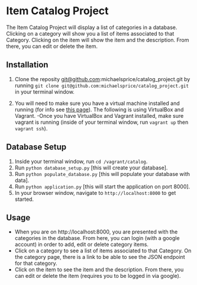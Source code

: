 # Item Catalog Project 
The Item Catalog Project will display a list of categories in a database. Clicking on a category will show you a list of items associated to that Category. Clicking on the item will show the item and the description. From there, you can edit or delete the item.

## Installation
1. Clone the reposity git@github.com:michaelsprice/catalog_project.git by running `git clone git@github.com:michaelsprice/catalog_project.git` in your terminal window. 

2. You will need to make sure you have a virtual machine installed and running (for info see [this page](https://classroom.udacity.com/nanodegrees/nd004/parts/51200cee-6bb3-4b55-b469-7d4dd9ad7765/modules/c57b57d4-29a8-4c5f-9bb8-5d53df3e48f4/lessons/5475ecd6-cfdb-4418-85a2-f2583074c08d/concepts/14c72fe3-e3fe-4959-9c4b-467cf5b7c3a0)). The following is using VirtualBox and Vagrant. 
-Once you have VirtualBox and Vagrant installed, make sure vagrant is running (inside of your terminal window, run `vagrant up` then `vagrant ssh`).

## Database Setup
1. Inside your terminal window, run `cd /vagrant/catalog`.
2. Run `python database_setup.py` [this will create your database].
3. Run `python populate_database.py` [this will populate your database with data].
4. Run `python application.py` [this will start the application on port 8000].
5. In your browser window, navigate to `http://localhost:8000` to get started.

## Usage
- When you are on http://localhost:8000, you are presented with the categories in the database. From here, you can login (with a google account) in order to add, edit or delete category items.
- Click on a category to see a list of items associated to that Category. On the category page, there is a link to be able to see the JSON endpoint for that category.
- Click on the item to see the item and the description. From there, you can edit or delete the item (requires you to be logged in via google).
